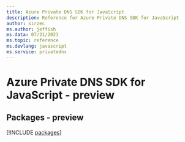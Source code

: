 ```yaml
---
title: Azure Private DNS SDK for JavaScript
description: Reference for Azure Private DNS SDK for JavaScript
author: xirzec
ms.author: jeffish
ms.data: 07/21/2023
ms.topic: reference
ms.devlang: javascript
ms.service: privatedns
---
```

# Azure Private DNS SDK for JavaScript - preview
## Packages - preview
[!INCLUDE [packages](private-dns-index.md)]